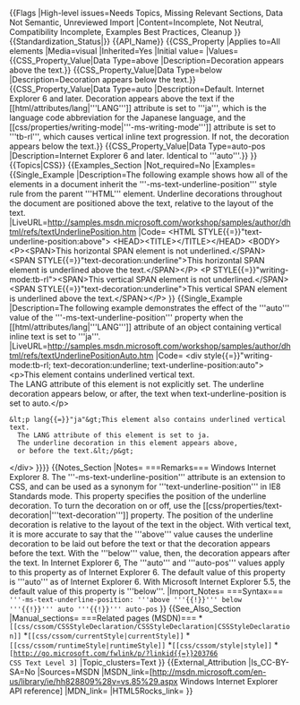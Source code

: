 {{Flags
|High-level issues=Needs Topics, Missing Relevant Sections, Data Not Semantic, Unreviewed Import
|Content=Incomplete, Not Neutral, Compatibility Incomplete, Examples Best Practices, Cleanup
}}
{{Standardization_Status|}}
{{API_Name}}
{{CSS_Property
|Applies to=All elements
|Media=visual
|Inherited=Yes
|Initial value=
|Values={{CSS_Property_Value|Data Type=above |Description=Decoration appears above the text.}}
{{CSS_Property_Value|Data Type=below |Description=Decoration appears below the text.}}
{{CSS_Property_Value|Data Type=auto |Description=Default. Internet Explorer 6 and later. Decoration appears above the text if the [[html/attributes/lang|'''LANG''']] attribute is set to '''ja''', which is the language code abbreviation for the Japanese language, and the [[css/properties/writing-mode|'''-ms-writing-mode''']] attribute is set to '''tb-rl''', which causes vertical inline text progression.  If not, the decoration appears below the text.}}
{{CSS_Property_Value|Data Type=auto-pos |Description=Internet Explorer 6 and later. Identical to '''auto'''.}}
}}
{{Topics|CSS}}
{{Examples_Section
|Not_required=No
|Examples={{Single_Example
|Description=The following example shows how all of the elements in a document inherit the '''-ms-text-underline-position''' style rule from the parent '''HTML''' element. 
Underline decorations throughout the document are positioned above the text, relative to the layout of the text.
|LiveURL=http://samples.msdn.microsoft.com/workshop/samples/author/dhtml/refs/textUnderlinePosition.htm
|Code=
&lt;HTML STYLE{{=}}"text-underline-position:above"&gt;
&lt;HEAD&gt;&lt;TITLE&gt;&lt;/TITLE&gt;&lt;/HEAD&gt;
&lt;BODY&gt;
&lt;P&gt;&lt;SPAN&gt;This horizontal SPAN element is not underlined.&lt;/SPAN&gt;  
&lt;SPAN STYLE{{=}}"text-decoration:underline"&gt;This horizontal SPAN 
element is underlined above the text.&lt;/SPAN&gt;&lt;/P&gt;
&lt;P STYLE{{=}}"writing-mode:tb-rl"&gt;&lt;SPAN&gt;This vertical SPAN element is 
not underlined.&lt;/SPAN&gt;  
&lt;SPAN STYLE{{=}}"text-decoration:underline"&gt;This vertical SPAN element 
is underlined above the text.&lt;/SPAN&gt;&lt;/P&gt;
}}
{{Single_Example
|Description=The following example demonstrates the effect of the '''auto''' value of the '''-ms-text-underline-position''' property when the [[html/attributes/lang|'''LANG''']] attribute of an object containing vertical inline text is set to '''ja'''.
|LiveURL=http://samples.msdn.microsoft.com/workshop/samples/author/dhtml/refs/textUnderlinePositionAuto.htm
|Code=
&lt;div style{{=}}"writing-mode:tb-rl; text-decoration:underline; 
  text-underline-position:auto"&gt;     
    &lt;p&gt;This element contains underlined vertical text.  
      The LANG attribute of this element is not explicitly set.
      The underline decoration appears below, or after, 
      the text when text-underline-position is set to auto.&lt;/p&gt;
    
    &lt;p lang{{=}}"ja"&gt;This element also contains underlined vertical text.  
      The LANG attribute of this element is set to ja.
      The underline decoration in this element appears above, 
      or before the text.&lt;/p&gt;
&lt;/div&gt;
}}}}
{{Notes_Section
|Notes=
===Remarks===
Windows Internet Explorer 8. The '''-ms-text-underline-position''' attribute is an extension to CSS, and can be used as a synonym for '''text-underline-position''' in IE8 Standards mode.
This property specifies the position of the underline decoration. To turn the decoration on or off, use the [[css/properties/text-decoration|'''text-decoration''']] property.
The position of the underline decoration is relative to the layout of the text in the object.
With vertical text, it is more accurate to say that the '''above''' value causes the underline decoration to be laid out before the text or that the decoration appears before the text. With the '''below''' value, then, the decoration appears after the text.
In Internet Explorer 6, The '''auto''' and '''auto-pos''' values apply to this property as of Internet Explorer 6.  The default value of this property is '''auto''' as of Internet Explorer 6. With Microsoft Internet Explorer 5.5, the default value of this property is '''below'''.
|Import_Notes=
===Syntax===
<code>'''-ms-text-underline-position: '''above '''{{!}}''' below '''{{!}}''' auto '''{{!}}''' auto-pos</code>
}}
{{See_Also_Section
|Manual_sections=
===Related pages (MSDN)===
*<code>[[css/cssom/CSSStyleDeclaration/CSSStyleDeclaration|CSSStyleDeclaration]]</code>
*<code>[[css/cssom/currentStyle|currentStyle]]</code>
*<code>[[css/cssom/runtimeStyle|runtimeStyle]]</code>
*<code>[[css/cssom/style|style]]</code>
*<code>[http://go.microsoft.com/fwlink/p/?linkid{{=}}203766 CSS Text Level 3]</code>
|Topic_clusters=Text
}}
{{External_Attribution
|Is_CC-BY-SA=No
|Sources=MSDN
|MSDN_link=[http://msdn.microsoft.com/en-us/library/ie/hh828809%28v=vs.85%29.aspx Windows Internet Explorer API reference]
|MDN_link=
|HTML5Rocks_link=
}}